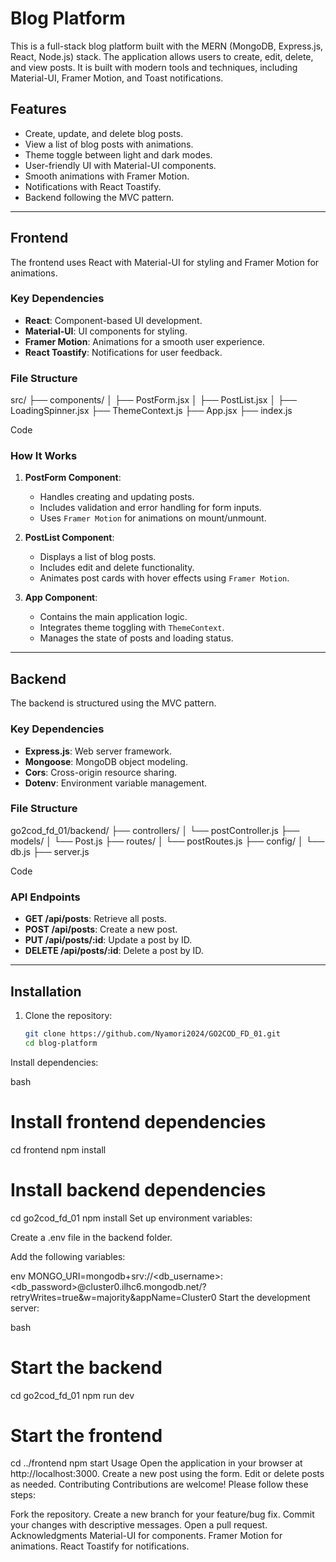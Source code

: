 # Blog Platform

This is a full-stack blog platform built with the MERN (MongoDB, Express.js, React, Node.js) stack. The application allows users to create, edit, delete, and view posts. It is built with modern tools and techniques, including Material-UI, Framer Motion, and Toast notifications.

## Features

- Create, update, and delete blog posts.
- View a list of blog posts with animations.
- Theme toggle between light and dark modes.
- User-friendly UI with Material-UI components.
- Smooth animations with Framer Motion.
- Notifications with React Toastify.
- Backend following the MVC pattern.

---

## Frontend

The frontend uses React with Material-UI for styling and Framer Motion for animations.

### Key Dependencies

- **React**: Component-based UI development.
- **Material-UI**: UI components for styling.
- **Framer Motion**: Animations for a smooth user experience.
- **React Toastify**: Notifications for user feedback.

### File Structure
src/
├── components/
│ ├── PostForm.jsx
│ ├── PostList.jsx
│ ├── LoadingSpinner.jsx
├── ThemeContext.js
├── App.jsx
├── index.js

Code
### How It Works

1. **PostForm Component**:
   - Handles creating and updating posts.
   - Includes validation and error handling for form inputs.
   - Uses `Framer Motion` for animations on mount/unmount.

2. **PostList Component**:
   - Displays a list of blog posts.
   - Includes edit and delete functionality.
   - Animates post cards with hover effects using `Framer Motion`.

3. **App Component**:
   - Contains the main application logic.
   - Integrates theme toggling with `ThemeContext`.
   - Manages the state of posts and loading status.

---

## Backend

The backend is structured using the MVC pattern.

### Key Dependencies

- **Express.js**: Web server framework.
- **Mongoose**: MongoDB object modeling.
- **Cors**: Cross-origin resource sharing.
- **Dotenv**: Environment variable management.

### File Structure
go2cod_fd_01/backend/
├── controllers/
│ └── postController.js
├── models/
│ └── Post.js
├── routes/
│ └── postRoutes.js
├── config/
│ └── db.js
├── server.js

Code
### API Endpoints

- **GET /api/posts**: Retrieve all posts.
- **POST /api/posts**: Create a new post.
- **PUT /api/posts/:id**: Update a post by ID.
- **DELETE /api/posts/:id**: Delete a post by ID.

---

## Installation

1. Clone the repository:

   ```bash
   git clone https://github.com/Nyamori2024/GO2COD_FD_01.git
   cd blog-platform
Install dependencies:

bash
# Install frontend dependencies
cd frontend
npm install

# Install backend dependencies
cd go2cod_fd_01
npm install
Set up environment variables:

Create a .env file in the backend folder.

Add the following variables:

env
MONGO_URI=mongodb+srv://<db_username>:<db_password>@cluster0.ilhc6.mongodb.net/?retryWrites=true&w=majority&appName=Cluster0
Start the development server:

bash
# Start the backend
cd go2cod_fd_01
npm run dev

# Start the frontend
cd ../frontend
npm start
Usage
Open the application in your browser at http://localhost:3000.
Create a new post using the form.
Edit or delete posts as needed.
Contributing
Contributions are welcome! Please follow these steps:

Fork the repository.
Create a new branch for your feature/bug fix.
Commit your changes with descriptive messages.
Open a pull request.
Acknowledgments
Material-UI for components.
Framer Motion for animations.
React Toastify for notifications.
